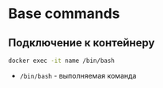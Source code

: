 # Base commands

## Подключение к контейнеру
```bash
docker exec -it name /bin/bash
```
- `/bin/bash` - выполняемая команда